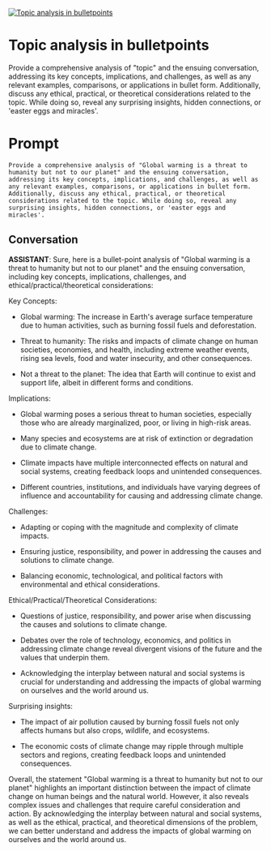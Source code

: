 
[![Topic analysis in bulletpoints](https://flow-prompt-covers.s3.us-west-1.amazonaws.com/icon/realistic/real_8.png)]()
# Topic analysis in bulletpoints 
Provide a comprehensive analysis of "topic" and the ensuing conversation, addressing its key concepts, implications, and challenges, as well as any relevant examples, comparisons, or applications in bullet form. Additionally, discuss any ethical, practical, or theoretical considerations related to the topic. While doing so, reveal any surprising insights, hidden connections, or 'easter eggs and miracles'.

# Prompt

```
Provide a comprehensive analysis of "Global warming is a threat to humanity but not to our planet" and the ensuing conversation, addressing its key concepts, implications, and challenges, as well as any relevant examples, comparisons, or applications in bullet form. Additionally, discuss any ethical, practical, or theoretical considerations related to the topic. While doing so, reveal any surprising insights, hidden connections, or 'easter eggs and miracles'.
```

## Conversation

**ASSISTANT**: Sure, here is a bullet-point analysis of "Global warming is a threat to humanity but not to our planet" and the ensuing conversation, including key concepts, implications, challenges, and ethical/practical/theoretical considerations:



Key Concepts:

- Global warming: The increase in Earth's average surface temperature due to human activities, such as burning fossil fuels and deforestation.

- Threat to humanity: The risks and impacts of climate change on human societies, economies, and health, including extreme weather events, rising sea levels, food and water insecurity, and other consequences.

- Not a threat to the planet: The idea that Earth will continue to exist and support life, albeit in different forms and conditions.



Implications:

- Global warming poses a serious threat to human societies, especially those who are already marginalized, poor, or living in high-risk areas.

- Many species and ecosystems are at risk of extinction or degradation due to climate change.

- Climate impacts have multiple interconnected effects on natural and social systems, creating feedback loops and unintended consequences.

- Different countries, institutions, and individuals have varying degrees of influence and accountability for causing and addressing climate change.



Challenges:

- Adapting or coping with the magnitude and complexity of climate impacts.

- Ensuring justice, responsibility, and power in addressing the causes and solutions to climate change.

- Balancing economic, technological, and political factors with environmental and ethical considerations.



Ethical/Practical/Theoretical Considerations:

- Questions of justice, responsibility, and power arise when discussing the causes and solutions to climate change.

- Debates over the role of technology, economics, and politics in addressing climate change reveal divergent visions of the future and the values that underpin them.

- Acknowledging the interplay between natural and social systems is crucial for understanding and addressing the impacts of global warming on ourselves and the world around us.



Surprising insights:

- The impact of air pollution caused by burning fossil fuels not only affects humans but also crops, wildlife, and ecosystems.

- The economic costs of climate change may ripple through multiple sectors and regions, creating feedback loops and unintended consequences.



Overall, the statement "Global warming is a threat to humanity but not to our planet" highlights an important distinction between the impact of climate change on human beings and the natural world. However, it also reveals complex issues and challenges that require careful consideration and action. By acknowledging the interplay between natural and social systems, as well as the ethical, practical, and theoretical dimensions of the problem, we can better understand and address the impacts of global warming on ourselves and the world around us.



